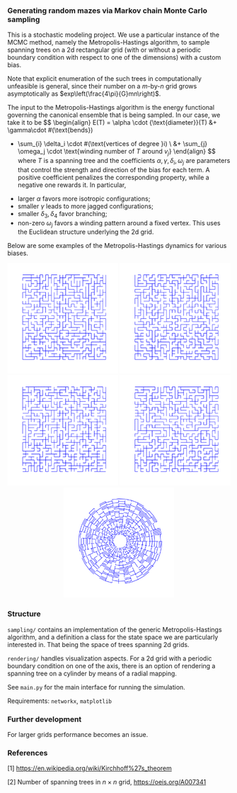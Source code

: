 ### Generating random mazes via Markov chain Monte Carlo sampling

This is a stochastic modeling project. We use a particular instance of the MCMC method, namely the Metropolis-Hastings algorithm, to sample spanning trees on a 2d rectangular grid (with or without a periodic boundary condition with respect to one of the dimensions) with a custom bias.

Note that explicit enumeration of the such trees in computationally unfeasible is general, since their number on a $m$-by-$n$ grid grows asymptotically as $exp\left(\frac{4\pi}{G}mn\right)$. 

The input to the Metropolis-Hastings algorithm is the energy functional governing the canonical ensemble that is being sampled. In our case, we take it to be
$$
\begin{align}
E(T) = \alpha \cdot {\text{diameter}}(T) &+ \gamma\cdot \#(\text{bends})
 + \sum_{i} \delta_i \cdot \#(\text{vertices of degree }i) \\
 &+ \sum_{j} \omega_j \cdot \text{winding number of $T$ around $v_j$}
\end{align}
$$
where $T$ is a spanning tree and the coefficients $\alpha, \gamma, \delta_i, \omega_j$ are parameters that control the strength and direction of the bias for each term. A positive coefficient penalizes the corresponding property, while a negative one rewards it. In particular,
- larger $\alpha$ favors more isotropic configurations;
- smaller $\gamma$ leads to more jagged configurations;
- smaller $\delta_3, \delta_4$ favor branching;
- non-zero $\omega_j$ favors a winding pattern around a fixed vertex. This uses the Euclidean structure underlying the 2d grid. 

Below are some examples of the Metropolis-Hastings dynamics for various biases.

<div align="center">
  <img src="maze_straight.gif" width="250px" loop=infinite/>
  <img src="maze_turns.gif" width="250px" loop=infinite/>
</div>

<div align="center">
  <img src="maze_crosses.gif" width="250px" loop=infinite/>
  <img src="maze_whirpool.gif" width="250px" loop=infinite/>
</div>

<div align="center">
  <img src="maze_radial.gif" width="250px" loop=infinite/>
</div>

### Structure
`sampling/` contains an implementation of the generic Metropolis-Hastings algorithm, and a definition a class for the state space we are particularly interested in. That being the space of trees spanning 2d grids.

`rendering/` handles visualization aspects. For a 2d grid with a periodic boundary condition on one of the axis, there is an option of rendering a spanning tree on a cylinder by means of a radial mapping.

See `main.py` for the main interface for running the simulation.

Requirements: 
`networkx`, `matplotlib`

### Further development
For larger grids performance becomes an issue.

### References
[1] https://en.wikipedia.org/wiki/Kirchhoff%27s_theorem

[2] Number of spanning trees in $n\times n$ grid, https://oeis.org/A007341
